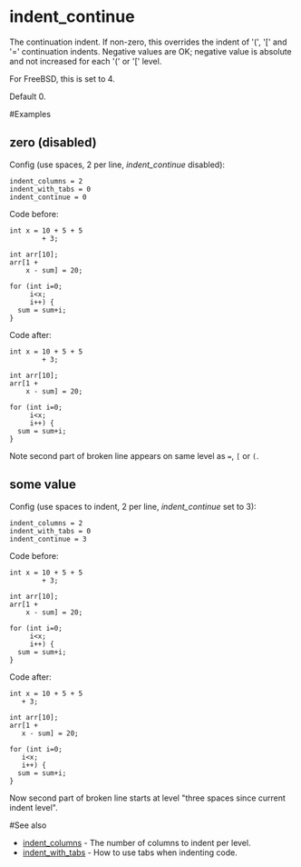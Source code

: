 # indent_continue

The continuation indent. If non-zero, this overrides the indent of '(', '[' and '=' continuation indents. Negative values are OK; negative value is absolute and not increased for each '(' or '[' level.

For FreeBSD, this is set to 4.

Default 0.

#Examples
## zero (disabled)
Config (use spaces, 2 per line, _indent_continue_ disabled):
```
indent_columns = 2
indent_with_tabs = 0
indent_continue = 0
```
Code before:
```
int x = 10 + 5 + 5
        + 3;

int arr[10];
arr[1 +
    x - sum] = 20;

for (int i=0;
     i<x;
     i++) {
  sum = sum+i;
}
```
Code after:
```
int x = 10 + 5 + 5
        + 3;

int arr[10];
arr[1 +
    x - sum] = 20;

for (int i=0;
     i<x;
     i++) {
  sum = sum+i;
}
```
Note second part of broken line appears on same level as `=`, `[` or `(`.

## some value
Config (use spaces to indent, 2 per line, _indent_continue_ set to 3):
```
indent_columns = 2
indent_with_tabs = 0
indent_continue = 3
```
Code before:
```
int x = 10 + 5 + 5
        + 3;

int arr[10];
arr[1 +
    x - sum] = 20;

for (int i=0;
     i<x;
     i++) {
  sum = sum+i;
}
```
Code after:
```
int x = 10 + 5 + 5
   + 3;

int arr[10];
arr[1 +
   x - sum] = 20;

for (int i=0;
   i<x;
   i++) {
  sum = sum+i;
}
```
Now second part of broken line starts at level "three spaces since current indent level".

#See also
* [indent_columns](indent_columns.md) - The number of columns to indent per level.
* [indent_with_tabs](indent_with_tabs.md) - How to use tabs when indenting code.
